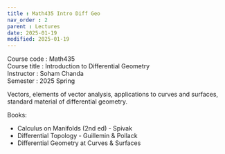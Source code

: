 ```yaml
---
title : Math435 Intro Diff Geo
nav_order : 2
parent : Lectures
date: 2025-01-19
modified: 2025-01-19
---
```

Course code : Math435  
Course title : Introduction to Differential Geometry  
Instructor : Soham Chanda  
Semester : 2025 Spring

Vectors, elements of vector analysis, applications to curves and surfaces, standard material of differential geometry.

Books:  
* Calculus on Manifolds (2nd ed) - Spivak
* Differential Topology - Guillemin & Pollack
* Differential Geometry at Curves & Surfaces



